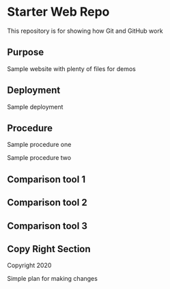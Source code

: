 # Starter Web Repo

This repository is for showing how Git and GitHub work

## Purpose

Sample website with plenty of files for demos

## Deployment

Sample deployment

## Procedure

Sample procedure one

Sample procedure two


## Comparison tool 1

## Comparison tool 2

## Comparison tool 3

## Copy Right Section
Copyright 2020

Simple plan for making changes